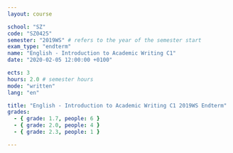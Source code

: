 ```yaml
---
layout: course

school: "SZ"
code: "SZ0425"
semester: "2019WS" # refers to the year of the semester start
exam_type: "endterm"
name: "English - Introduction to Academic Writing C1"
date: "2020-02-05 12:00:00 +0100"

ects: 3
hours: 2.0 # semester hours
mode: "written"
lang: "en"

title: "English - Introduction to Academic Writing C1 2019WS Endterm"
grades:
  - { grade: 1.7, people: 6 }
  - { grade: 2.0, people: 4 }
  - { grade: 2.3, people: 1 }

---
```




